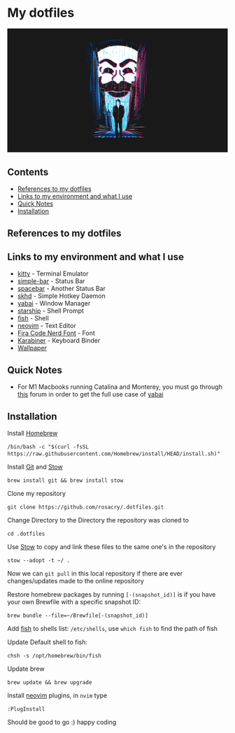 # My dotfiles
![screenshot](wallpaper/mr_robot_5k.jpeg)


## Contents
- [References to my dotfiles](#references-to-my-dotfiles)
- [Links to my environment and what I use](#links-to-my-environment-and-what-I-use)
- [Quick Notes](#quick-notes)
- [Installation](#installation)

## References to my dotfiles


## Links to my environment and what I use
* [kitty](https://github.com/kovidgoyal/kitty/) - Terminal Emulator
* [simple-bar](https://simple-bar.com/en/) - Status Bar
* [spacebar](https://github.com/cmacrae/spacebar/) - Another Status Bar
* [skhd](https://github.com/koekeishiya/skhd/) - Simple Hotkey Daemon
* [yabai](https://github.com/xorpse/yabai/) - Window Manager
* [starship](https://starship.rs/) - Shell Prompt
* [fish](https://fishshell.com/) - Shell
* [neovim](https://neovim.io/) - Text Editor
* [Fira Code Nerd Font](https://github.com/ryanoasis/nerd-fonts/tree/master/patched-fonts/FiraCode) - Font
* [Karabiner](https://karabiner-elements.pqrs.org/) - Keyboard Binder
* [Wallpaper](wallpaper/mr_robot_5k.jpeg)

## Quick Notes
*  For M1 Macbooks running Catalina and Monterey, you must go through [this](https://github.com/koekeishiya/yabai/issues/1054) forum
 in order to get the full use case of [yabai](https://github.com/xorpse/yabai/)

## Installation

Install [Homebrew](https://brew.sh/)
```
/bin/bash -c "$(curl -fsSL https://raw.githubusercontent.com/Homebrew/install/HEAD/install.sh)"
```

Install [Git](https://git-scm.com/) and [Stow](https://www.gnu.org/software/stow/manual/stow.html)
```
brew install git && brew install stow
```

Clone my repository
```
git clone https://github.com/rosacry/.dotfiles.git
```

Change Directory to the Directory the repository was cloned to
```
cd .dotfiles
```

Use [Stow](https://www.gnu.org/software/stow/manual/stow.html) to copy and link these files to the same one's in the repository
```
stow --adopt -t ~/ .
```
Now we can `git pull` in this local repository if there are ever changes/updates made to the online repository


Restore homebrew packages by running `[-(snapshot_id)]` is if you have your own Brewfile with a specific snapshot ID:
```
brew bundle --file=~/Brewfile[-(snapshot_id)]
```
Add [fish](https://fishshell.com/) to shells list: `/etc/shells`, use `which fish` to find the path of fish

Update Default shell to fish:
```
chsh -s /opt/homebrew/bin/fish
```

Update brew
```
brew update && brew upgrade
```

Install [neovim](https://neovim.io/) plugins, in `nvim` type
```
:PlugInstall
```

Should be good to go :) happy coding
